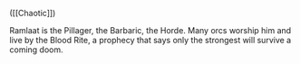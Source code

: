 ([[Chaotic]])

Ramlaat is the Pillager, the Barbaric, the Horde. Many orcs worship him and live by the Blood Rite, a prophecy that says only the strongest will survive a coming doom.
